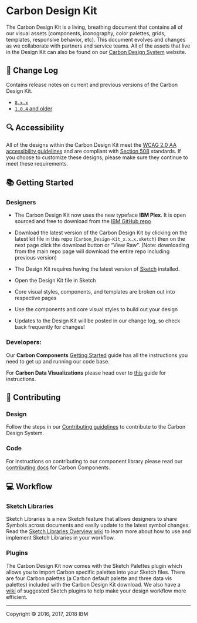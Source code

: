 # Carbon Design Kit

The Carbon Design Kit is a living, breathing document that contains all of our visual assets (components, iconography, color palettes, grids, templates, responsive behavior, etc). This document evolves and changes as we collaborate with partners and service teams. All of the assets that live in the Design Kit can also be found on our <a href="http://carbondesignsystem.com/">Carbon Design System</a> website.


## 📝 Change Log
Contains release notes on current and previous versions of the Carbon Design Kit. 
* [`8.x.x`](https://github.ibm.com/Bluemix/design-kit/releases/)
* [`1.0.4` and older](https://github.ibm.com/Bluemix/design-kit/releases/tag/1.0.4)


## :mag: Accessibility
All of the designs within the Carbon Design Kit meet the <a href="https://www.w3.org/TR/WCAG20/">WCAG 2.0 AA accessibility guidelines</a> and are compliant with <a href="https://www.section508.gov"/>Section 508</a> standards. If you choose to customize these designs, please make sure they continue to meet these requirements.


## 📚 Getting Started

### Designers

* The Carbon Design Kit now uses the new typeface **IBM Plex**. It is open sourced and free to download from the [IBM GitHub repo](https://github.com/IBM/plex) 
* Download the latest version of the Carbon Design Kit by clicking on the latest kit file in this repo (`Carbon_Design-Kit_x.x.x.sketch`) then on the next page click the download button or “View Raw”. (Note: downloading from the main repo page will download the entire repo including previous version)

* The Design Kit requires having the latest version of <a href="https://www.sketchapp.com/">Sketch</a> installed.
* Open the Design Kit file in Sketch
* Core visual styles, components, and templates are broken out into respective pages
* Use the components and core visual styles to build out your design
* Updates to the Design Kit will be posted in our change log, so check back frequently for changes!

### Developers: 
Our **Carbon Components** <a href="https://carbondesignsystem.com/developing/react-tutorial/overview/">Getting Started</a> guide has all the instructions you need to get up and running our code base.

For **Carbon Data Visualizations** please head over to <a href="https://www.carbondesignsystem.com/data-visualization/getting-started">this</a> guide for instructions.


## 🌟 Contributing

### Design
Follow the steps in our [Contributing guidelines](https://github.com/carbon-design-system/carbon-design-kit/blob/master/CONTRIBUTING.md) to contribute to the Carbon Design System.

### Code
For instructions on contributing to our component library please read our <a href="https://github.com/carbon-design-system/carbon/blob/master/.github/CONTRIBUTING.md">contributing docs</a> for Carbon Components. 


## 💻 Workflow

### Sketch Libraries
Sketch Libraries is a new Sketch feature that allows designers to share Symbols across documents and easily update to the latest symbol changes. Read the [Sketch Libraries Overview wiki](https://github.com/carbon-design-system/carbon-design-kit/wiki/Sketch-Libraries-Overview) to learn more about how to use and implement Sketch Libraries in your workflow.

### Plugins
The Carbon Design Kit now comes with the Sketch Palettes plugin which allows you to import Carbon specific palettes into your Sketch files. There are four Carbon palettes (a Carbon default palette and three data vis palettes) included with the Carbon Design Kit download. We also have a [wiki](https://github.com/carbon-design-system/carbon-design-kit/wiki/Suggested-Sketch-Plugins) of suggested Sketch plugins to help make your design workflow more efficient.

---
Copyright © 2016, 2017, 2018 IBM
